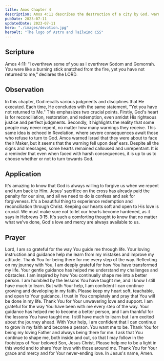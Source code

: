 ```yaml
---
title: Amos Chapter 4
description: Amos 4:11 describes the destruction of a city by God, warning that the same fate could befall other cities if they do not turn from their wicked ways.
pubDate: 2023-07-11
updatedDate: 2023-07-11
hero: "./images/devotion.jpg"
heroAlt: "The logo of Astro and Tailwind CSS"
---
```


## Scripture

  

Amos 4:11: “I overthrew some of you as I overthrew Sodom and Gomorrah. You were like a burning stick snatched from the fire, yet you have not returned to me,” declares the LORD.
  

## Observation

In this chapter, God recalls various judgments and disciplines that He executed. Each time, He concludes with the same statement, "Yet you have not returned to Me." This emphasizes two crucial points. Firstly, God's heart is for reconciliation, restoration, and redemption, even amidst His righteous justice and perfect judgments. Secondly, it highlights the reality that some people may never repent, no matter how many warnings they receive. This same idea is echoed in Revelation, where severe consequences await those who refuse to turn to God. Amos warned Israel that they were about to face their Maker, but it seems that the warning fell upon deaf ears. Despite all the signs and messages, some hearts remained calloused and unrepentant. It is a reminder that even when faced with harsh consequences, it is up to us to choose whether or not to turn towards God.

## Application

It's amazing to know that God is always willing to forgive us when we repent and turn back to Him. Jesus' sacrifice on the cross has already paid the penalty for our sins, and all we need to do is confess and ask for forgiveness. It's a beautiful thing to experience redemption and reconciliation through Christ. Keeping our hearts soft and open to His love is crucial. We must make sure not to let our hearts become hardened, as it says in Hebrews 3:15. It's such a comforting thought to know that no matter what we've done, God's love and mercy are always available to us.


  

## Prayer

Lord, I am so grateful for the way You guide me through life. Your loving instruction and guidance help me learn from my mistakes and improve my attitude. Thank You for being there for me every step of the way. Reflecting on my journey with You, I am deeply grateful for how You have transformed my life. Your gentle guidance has helped me understand my challenges and obstacles. I am inspired by how You continually shape me into a better person. I am humbled by the lessons You have taught me, and I know I still have much to learn. But with Your help, I am confident I can continue growing and developing in my faith. Please keep my heart soft, teachable, and open to Your guidance. I trust in You completely and pray that You will be done in my life. Thank You for Your unwavering love and support. I am grateful for the way You have been with me every step of the way. Your guidance has helped me to become a better person, and I am thankful for the lessons You have taught me. I still have much to learn but I am excited about the journey ahead. With Your help, I am confident that I can continue to grow in my faith and become a person. You want me to be. Thank You for being my loving Father and always being there for me. I ask that You continue to shape me, both inside and out, so that I may follow in the footsteps of Your beloved Son, Jesus Christ. Please help me to be a light in this world and to share Your love with those around me. Thank You for Your grace and mercy and for Your never-ending love. In Jesus's name, Amen.
